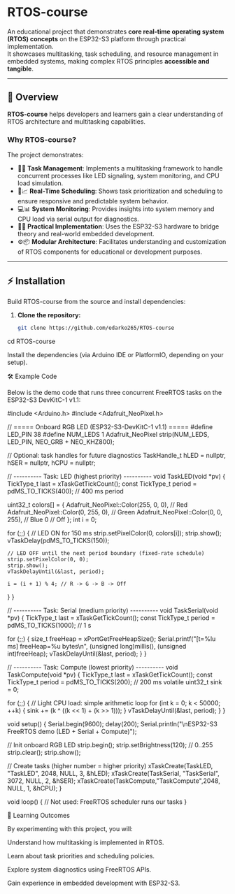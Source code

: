 # RTOS-course

An educational project that demonstrates **core real-time operating system (RTOS) concepts** on the ESP32-S3 platform through practical implementation.  
It showcases multitasking, task scheduling, and resource management in embedded systems, making complex RTOS principles **accessible and tangible**.

---

## 📖 Overview

**RTOS-course** helps developers and learners gain a clear understanding of RTOS architecture and multitasking capabilities.  

### Why RTOS-course?
The project demonstrates:
- 🌱🔋 **Task Management**: Implements a multitasking framework to handle concurrent processes like LED signaling, system monitoring, and CPU load simulation.  
- 🧠📈 **Real-Time Scheduling**: Shows task prioritization and scheduling to ensure responsive and predictable system behavior.  
- 💻📊 **System Monitoring**: Provides insights into system memory and CPU load via serial output for diagnostics.  
- 🌈🔧 **Practical Implementation**: Uses the ESP32-S3 hardware to bridge theory and real-world embedded development.  
- ⚙️📦 **Modular Architecture**: Facilitates understanding and customization of RTOS components for educational or development purposes.  

---

## ⚡ Installation

Build RTOS-course from the source and install dependencies:

1. **Clone the repository:**
   ```bash
   git clone https://github.com/edarko265/RTOS-course

cd RTOS-course

Install the dependencies (via Arduino IDE or PlatformIO, depending on your setup).

🛠 Example Code

Below is the demo code that runs three concurrent FreeRTOS tasks on the ESP32-S3 DevKitC-1 v1.1:

#include <Arduino.h>
#include <Adafruit_NeoPixel.h>

// ===== Onboard RGB LED (ESP32-S3-DevKitC-1 v1.1) =====
#define LED_PIN    38
#define NUM_LEDS   1
Adafruit_NeoPixel strip(NUM_LEDS, LED_PIN, NEO_GRB + NEO_KHZ800);

// Optional: task handles for future diagnostics
TaskHandle_t hLED = nullptr, hSER = nullptr, hCPU = nullptr;

// ---------- Task: LED (highest priority) ----------
void TaskLED(void *pv) {
  TickType_t last = xTaskGetTickCount();
  const TickType_t period = pdMS_TO_TICKS(400);   // 400 ms period

  uint32_t colors[] = {
    Adafruit_NeoPixel::Color(255, 0, 0),  // Red
    Adafruit_NeoPixel::Color(0, 255, 0),  // Green
    Adafruit_NeoPixel::Color(0, 0, 255),  // Blue
    0                                      // Off
  };
  int i = 0;

  for (;;) {
    // LED ON for 150 ms
    strip.setPixelColor(0, colors[i]);
    strip.show();
    vTaskDelay(pdMS_TO_TICKS(150));

    // LED OFF until the next period boundary (fixed-rate schedule)
    strip.setPixelColor(0, 0);
    strip.show();
    vTaskDelayUntil(&last, period);

    i = (i + 1) % 4; // R -> G -> B -> Off
  }
}

// ---------- Task: Serial (medium priority) ----------
void TaskSerial(void *pv) {
  TickType_t last = xTaskGetTickCount();
  const TickType_t period = pdMS_TO_TICKS(1000);  // 1 s

  for (;;) {
    size_t freeHeap = xPortGetFreeHeapSize();
    Serial.printf("[t=%lu ms] freeHeap=%u bytes\n",
                  (unsigned long)millis(),
                  (unsigned int)freeHeap);
    vTaskDelayUntil(&last, period);
  }
}

// ---------- Task: Compute (lowest priority) ----------
void TaskCompute(void *pv) {
  TickType_t last = xTaskGetTickCount();
  const TickType_t period = pdMS_TO_TICKS(200);   // 200 ms
  volatile uint32_t sink = 0;

  for (;;) {
    // Light CPU load: simple arithmetic loop
    for (int k = 0; k < 50000; ++k) {
      sink += (k ^ ((k << 1) + (k >> 1)));
    }
    vTaskDelayUntil(&last, period);
  }
}

void setup() {
  Serial.begin(9600);
  delay(200);
  Serial.println("\nESP32-S3 FreeRTOS demo (LED + Serial + Compute)");

  // Init onboard RGB LED
  strip.begin();
  strip.setBrightness(120);  // 0..255
  strip.clear();
  strip.show();

  // Create tasks (higher number = higher priority)
  xTaskCreate(TaskLED,    "TaskLED",    2048, NULL, 3, &hLED);
  xTaskCreate(TaskSerial, "TaskSerial", 3072, NULL, 2, &hSER);
  xTaskCreate(TaskCompute,"TaskCompute",2048, NULL, 1, &hCPU);
}

void loop() {
  // Not used: FreeRTOS scheduler runs our tasks
}

🎯 Learning Outcomes

By experimenting with this project, you will:

Understand how multitasking is implemented in RTOS.

Learn about task priorities and scheduling policies.

Explore system diagnostics using FreeRTOS APIs.

Gain experience in embedded development with ESP32-S3.
